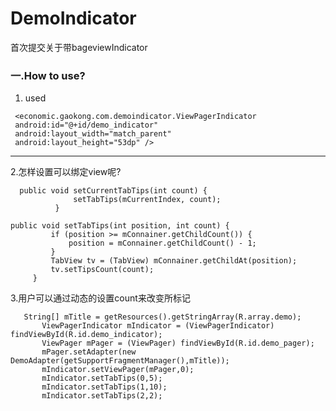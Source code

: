 # DemoIndicator
首次提交关于带bageviewIndicator

### 一.How to use?

 1. used

   ```
    <economic.gaokong.com.demoindicator.ViewPagerIndicator
    android:id="@+id/demo_indicator"
    android:layout_width="match_parent"
    android:layout_height="53dp" />
  ```


----------

 2.怎样设置可以绑定view呢?
 
  ```
    public void setCurrentTabTips(int count) {
                setTabTips(mCurrentIndex, count);
            }
  
   ```
   
   ```
   public void setTabTips(int position, int count) {
            if (position >= mConnainer.getChildCount()) {
                position = mConnainer.getChildCount() - 1;
            }
            TabView tv = (TabView) mConnainer.getChildAt(position);
            tv.setTipsCount(count);
        }
   
   ```
   
3.用户可以通过动态的设置count来改变所标记

 ```
    String[] mTitle = getResources().getStringArray(R.array.demo);
        ViewPagerIndicator mIndicator = (ViewPagerIndicator) findViewById(R.id.demo_indicator);
        ViewPager mPager = (ViewPager) findViewById(R.id.demo_pager);
        mPager.setAdapter(new DemoAdapter(getSupportFragmentManager(),mTitle));
        mIndicator.setViewPager(mPager,0);
        mIndicator.setTabTips(0,5);
        mIndicator.setTabTips(1,10);
        mIndicator.setTabTips(2,2);
 ```
